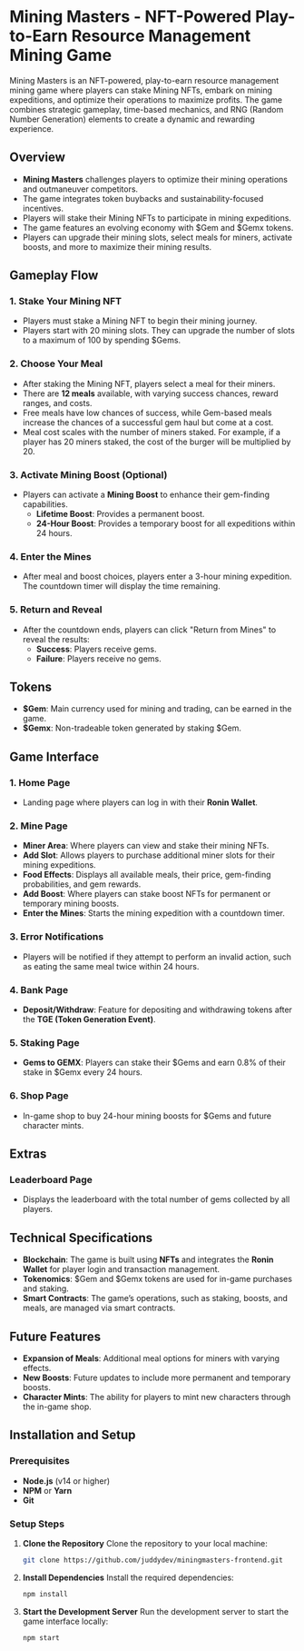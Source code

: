 # Mining Masters - NFT-Powered Play-to-Earn Resource Management Mining Game

Mining Masters is an NFT-powered, play-to-earn resource management mining game where players can stake Mining NFTs, embark on mining expeditions, and optimize their operations to maximize profits. The game combines strategic gameplay, time-based mechanics, and RNG (Random Number Generation) elements to create a dynamic and rewarding experience.

## Overview

- **Mining Masters** challenges players to optimize their mining operations and outmaneuver competitors.
- The game integrates token buybacks and sustainability-focused incentives.
- Players will stake their Mining NFTs to participate in mining expeditions.
- The game features an evolving economy with $Gem and $Gemx tokens.
- Players can upgrade their mining slots, select meals for miners, activate boosts, and more to maximize their mining results.

## Gameplay Flow

### 1. Stake Your Mining NFT
- Players must stake a Mining NFT to begin their mining journey.
- Players start with 20 mining slots. They can upgrade the number of slots to a maximum of 100 by spending $Gems.

### 2. Choose Your Meal
- After staking the Mining NFT, players select a meal for their miners.
- There are **12 meals** available, with varying success chances, reward ranges, and costs.
- Free meals have low chances of success, while Gem-based meals increase the chances of a successful gem haul but come at a cost.
- Meal cost scales with the number of miners staked. For example, if a player has 20 miners staked, the cost of the burger will be multiplied by 20.

### 3. Activate Mining Boost (Optional)
- Players can activate a **Mining Boost** to enhance their gem-finding capabilities.
  - **Lifetime Boost**: Provides a permanent boost.
  - **24-Hour Boost**: Provides a temporary boost for all expeditions within 24 hours.

### 4. Enter the Mines
- After meal and boost choices, players enter a 3-hour mining expedition. The countdown timer will display the time remaining.

### 5. Return and Reveal
- After the countdown ends, players can click "Return from Mines" to reveal the results:
  - **Success**: Players receive gems.
  - **Failure**: Players receive no gems.

## Tokens

- **$Gem**: Main currency used for mining and trading, can be earned in the game.
- **$Gemx**: Non-tradeable token generated by staking $Gem.

## Game Interface

### 1. Home Page
- Landing page where players can log in with their **Ronin Wallet**.

### 2. Mine Page
- **Miner Area**: Where players can view and stake their mining NFTs.
- **Add Slot**: Allows players to purchase additional miner slots for their mining expeditions.
- **Food Effects**: Displays all available meals, their price, gem-finding probabilities, and gem rewards.
- **Add Boost**: Where players can stake boost NFTs for permanent or temporary mining boosts.
- **Enter the Mines**: Starts the mining expedition with a countdown timer.

### 3. Error Notifications
- Players will be notified if they attempt to perform an invalid action, such as eating the same meal twice within 24 hours.

### 4. Bank Page
- **Deposit/Withdraw**: Feature for depositing and withdrawing tokens after the **TGE (Token Generation Event)**.

### 5. Staking Page
- **Gems to GEMX**: Players can stake their $Gems and earn 0.8% of their stake in $Gemx every 24 hours.

### 6. Shop Page
- In-game shop to buy 24-hour mining boosts for $Gems and future character mints.

## Extras

### Leaderboard Page
- Displays the leaderboard with the total number of gems collected by all players.

## Technical Specifications

- **Blockchain**: The game is built using **NFTs** and integrates the **Ronin Wallet** for player login and transaction management.
- **Tokenomics**: $Gem and $Gemx tokens are used for in-game purchases and staking.
- **Smart Contracts**: The game’s operations, such as staking, boosts, and meals, are managed via smart contracts.

## Future Features
- **Expansion of Meals**: Additional meal options for miners with varying effects.
- **New Boosts**: Future updates to include more permanent and temporary boosts.
- **Character Mints**: The ability for players to mint new characters through the in-game shop.

## Installation and Setup

### Prerequisites

- **Node.js** (v14 or higher)
- **NPM** or **Yarn**
- **Git**

### Setup Steps

1. **Clone the Repository**
   Clone the repository to your local machine:
   ```bash
   git clone https://github.com/juddydev/miningmasters-frontend.git
2. **Install Dependencies**
   Install the required dependencies:
   ```bash
   npm install
3. **Start the Development Server**
   Run the development server to start the game interface locally:
   ```bash
   npm start
   
